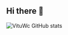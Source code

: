## Hi there 👋

![VituWc GitHub stats](https://github-readme-stats.vercel.app/api?username=vituwc&show_icons=true&theme=transparent)
